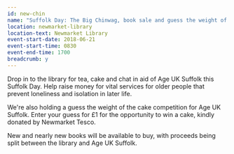 ```yaml
---
id: new-chin
name: "Suffolk Day: The Big Chinwag, book sale and guess the weight of the cake competition for Age UK Suffolk"
location: newmarket-library
location-text: Newmarket Library
event-start-date: 2018-06-21
event-start-time: 0830
event-end-time: 1700
breadcrumb: y
---
```


Drop in to the library for tea, cake and chat in aid of Age UK Suffolk this Suffolk Day. Help raise money for vital services for older people that prevent loneliness and isolation in later life.

We're also holding a guess the weight of the cake competition for Age UK Suffolk. Enter your guess for £1 for the opportunity to win a cake, kindly donated by Newmarket Tesco.

New and nearly new books will be available to buy, with proceeds being split between the library and Age UK Suffolk.
